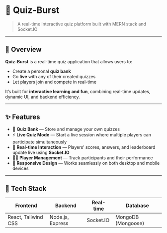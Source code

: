 # 🧠 Quiz-Burst

> A real-time interactive quiz platform built with MERN stack and Socket.IO

---

## 🚀 Overview

**Quiz-Burst** is a real-time quiz application that allows users to:  
- Create a personal **quiz bank**  
- Go **live** with any of their created quizzes  
- Let players join and compete in real-time  

It’s built for **interactive learning and fun**, combining real-time updates, dynamic UI, and backend efficiency.

---

## ✨ Features

- 📝 **Quiz Bank** — Store and manage your own quizzes  
- ⚡ **Live Quiz Mode** — Start a live session where multiple players can participate simultaneously  
- 🔄 **Real-time Interaction** — Players’ scores, answers, and leaderboard update live using **Socket.IO**  
- 🧑‍💼 **Player Management** — Track participants and their performance  
- 📱 **Responsive Design** — Works seamlessly on both desktop and mobile devices  

---

## 🧩 Tech Stack

| Frontend | Backend | Real-time | Database |
|----------|---------|-----------|----------|
| React, Tailwind CSS | Node.js, Express | Socket.IO | MongoDB (Mongoose) |


